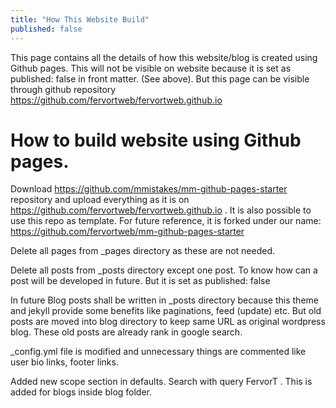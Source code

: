 ```yaml
---
title: "How This Website Build"
published: false
---
```


This page contains all the details of how this website/blog is created using Github pages.
This will not be visible on website because it is set as published: false in front matter. (See above).
But this page can be visible through github repository https://github.com/fervortweb/fervortweb.github.io

# How to build website using Github pages.

Download https://github.com/mmistakes/mm-github-pages-starter repository and upload everything as it is on https://github.com/fervortweb/fervortweb.github.io . It is also possible to use this repo as template. For future reference, it is forked under our name: https://github.com/fervortweb/mm-github-pages-starter

Delete all pages from _pages directory as these are not needed.

Delete all posts from _posts directory except one post. To know how can a post will be developed in future. But it is set as published: false

In future Blog posts shall be written in _posts directory because this theme and jekyll provide some benefits like paginations, feed (update) etc. But old posts are moved into blog directory to keep same URL as original wordpress blog. These old posts are already rank in google search. 

_config.yml file is modified and unnecessary things are commented like user bio links, footer links. 

Added new scope section in defaults. Search with query FervorT . This is added for blogs inside blog folder. 




